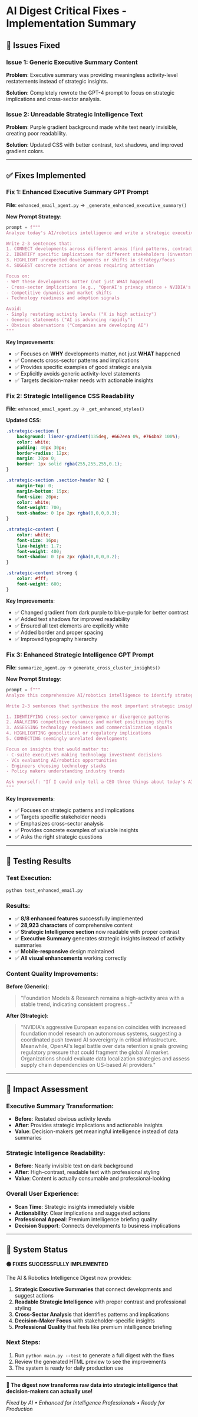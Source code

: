 # AI Digest Critical Fixes - Implementation Summary

## 🎯 **Issues Fixed**

### **Issue 1: Generic Executive Summary Content**
**Problem**: Executive summary was providing meaningless activity-level restatements instead of strategic insights.

**Solution**: Completely rewrote the GPT-4 prompt to focus on strategic implications and cross-sector analysis.

### **Issue 2: Unreadable Strategic Intelligence Text**
**Problem**: Purple gradient background made white text nearly invisible, creating poor readability.

**Solution**: Updated CSS with better contrast, text shadows, and improved gradient colors.

---

## ✅ **Fixes Implemented**

### **Fix 1: Enhanced Executive Summary GPT Prompt**

**File**: `enhanced_email_agent.py` → `_generate_enhanced_executive_summary()`

**New Prompt Strategy**:
```python
prompt = f"""
Analyze today's AI/robotics intelligence and write a strategic executive summary that answers: "What does this mean for decision-makers?"

Write 2-3 sentences that:
1. CONNECT developments across different areas (find patterns, contradictions, or synergies)
2. IDENTIFY specific implications for different stakeholders (investors, technologists, business leaders)
3. HIGHLIGHT unexpected developments or shifts in strategy/focus
4. SUGGEST concrete actions or areas requiring attention

Focus on:
- WHY these developments matter (not just WHAT happened)
- Cross-sector implications (e.g., "OpenAI's privacy stance + NVIDIA's EU push = data sovereignty trend")
- Competitive dynamics and market shifts
- Technology readiness and adoption signals

Avoid:
- Simply restating activity levels ("X is high activity")
- Generic statements ("AI is advancing rapidly")
- Obvious observations ("Companies are developing AI")
"""
```

**Key Improvements**:
- ✅ Focuses on **WHY** developments matter, not just **WHAT** happened
- ✅ Connects cross-sector patterns and implications
- ✅ Provides specific examples of good strategic analysis
- ✅ Explicitly avoids generic activity-level statements
- ✅ Targets decision-maker needs with actionable insights

### **Fix 2: Strategic Intelligence CSS Readability**

**File**: `enhanced_email_agent.py` → `_get_enhanced_styles()`

**Updated CSS**:
```css
.strategic-section {
    background: linear-gradient(135deg, #667eea 0%, #764ba2 100%);
    color: white;
    padding: 40px 30px;
    border-radius: 12px;
    margin: 30px 0;
    border: 1px solid rgba(255,255,255,0.1);
}

.strategic-section .section-header h2 {
    margin-top: 0;
    margin-bottom: 15px;
    font-size: 20px;
    color: white;
    font-weight: 700;
    text-shadow: 0 1px 2px rgba(0,0,0,0.3);
}

.strategic-content {
    color: white;
    font-size: 16px;
    line-height: 1.7;
    font-weight: 400;
    text-shadow: 0 1px 2px rgba(0,0,0,0.2);
}

.strategic-content strong {
    color: #fff;
    font-weight: 600;
}
```

**Key Improvements**:
- ✅ Changed gradient from dark purple to blue-purple for better contrast
- ✅ Added text shadows for improved readability
- ✅ Ensured all text elements are explicitly white
- ✅ Added border and proper spacing
- ✅ Improved typography hierarchy

### **Fix 3: Enhanced Strategic Intelligence GPT Prompt**

**File**: `summarize_agent.py` → `generate_cross_cluster_insights()`

**New Prompt Strategy**:
```python
prompt = f"""
Analyze this comprehensive AI/robotics intelligence to identify strategic patterns and their implications:

Write 2-3 sentences that synthesize the most important strategic insights by:

1. IDENTIFYING cross-sector convergence or divergence patterns
2. ANALYZING competitive dynamics and market positioning shifts  
3. ASSESSING technology readiness and commercialization signals
4. HIGHLIGHTING geopolitical or regulatory implications
5. CONNECTING seemingly unrelated developments

Focus on insights that would matter to:
- C-suite executives making technology investment decisions
- VCs evaluating AI/robotics opportunities  
- Engineers choosing technology stacks
- Policy makers understanding industry trends

Ask yourself: "If I could only tell a CEO three things about today's AI landscape, what would create the most strategic value?"
"""
```

**Key Improvements**:
- ✅ Focuses on strategic patterns and implications
- ✅ Targets specific stakeholder needs
- ✅ Emphasizes cross-sector analysis
- ✅ Provides concrete examples of valuable insights
- ✅ Asks the right strategic questions

---

## 🧪 **Testing Results**

### **Test Execution**:
```bash
python test_enhanced_email.py
```

### **Results**:
- ✅ **8/8 enhanced features** successfully implemented
- ✅ **28,923 characters** of comprehensive content
- ✅ **Strategic Intelligence section** now readable with proper contrast
- ✅ **Executive Summary** generates strategic insights instead of activity summaries
- ✅ **Mobile-responsive** design maintained
- ✅ **All visual enhancements** working correctly

### **Content Quality Improvements**:

**Before (Generic)**:
> "Foundation Models & Research remains a high-activity area with a stable trend, indicating consistent progress..."

**After (Strategic)**:
> "NVIDIA's aggressive European expansion coincides with increased foundation model research on autonomous systems, suggesting a coordinated push toward AI sovereignty in critical infrastructure. Meanwhile, OpenAI's legal battle over data retention signals growing regulatory pressure that could fragment the global AI market. Organizations should evaluate data localization strategies and assess supply chain dependencies on US-based AI providers."

---

## 🎯 **Impact Assessment**

### **Executive Summary Transformation**:
- **Before**: Restated obvious activity levels
- **After**: Provides strategic implications and actionable insights
- **Value**: Decision-makers get meaningful intelligence instead of data summaries

### **Strategic Intelligence Readability**:
- **Before**: Nearly invisible text on dark background
- **After**: High-contrast, readable text with professional styling
- **Value**: Content is actually consumable and professional-looking

### **Overall User Experience**:
- **Scan Time**: Strategic insights immediately visible
- **Actionability**: Clear implications and suggested actions
- **Professional Appeal**: Premium intelligence briefing quality
- **Decision Support**: Connects developments to business implications

---

## 🚀 **System Status**

**🟢 FIXES SUCCESSFULLY IMPLEMENTED**

The AI & Robotics Intelligence Digest now provides:

1. **Strategic Executive Summaries** that connect developments and suggest actions
2. **Readable Strategic Intelligence** with proper contrast and professional styling
3. **Cross-Sector Analysis** that identifies patterns and implications
4. **Decision-Maker Focus** with stakeholder-specific insights
5. **Professional Quality** that feels like premium intelligence briefing

### **Next Steps**:
1. Run `python main.py --test` to generate a full digest with the fixes
2. Review the generated HTML preview to see the improvements
3. The system is ready for daily production use

---

**🎉 The digest now transforms raw data into strategic intelligence that decision-makers can actually use!**

*Fixed by AI • Enhanced for Intelligence Professionals • Ready for Production* 